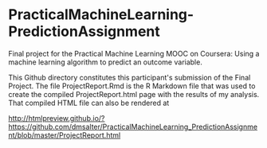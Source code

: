 PracticalMachineLearning-PredictionAssignment
=============================================

Final project for the Practical Machine Learning MOOC on Coursera: Using a machine learning algorithm to predict an outcome variable.

This Github directory constitutes this participant's submission of the Final Project. The file ProjectReport.Rmd is the R Markdown file that was used to create the compiled ProjectReport.html page with the results of my analysis. That compiled HTML file can also be rendered at

http://htmlpreview.github.io/?https://github.com/dmsalter/PracticalMachineLearning_PredictionAssignment/blob/master/ProjectReport.html

